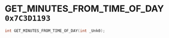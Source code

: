 # GET_MINUTES_FROM_TIME_OF_DAY `0x7C3D1193`

```cpp
int GET_MINUTES_FROM_TIME_OF_DAY(int _Unk0);
```